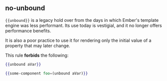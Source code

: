 ## no-unbound

`{{unbound}}` is a legacy hold over from the days in which Ember's template engine was less performant. Its use today
is vestigial, and it no longer offers performance benefits.

It is also a poor practice to use it for rendering only the initial value of a property that may later change. 

This rule **forbids** the following:

```hbs
{{unbound aVar}}
```

```hbs
{{some-component foo=(unbound aVar)}}
```
